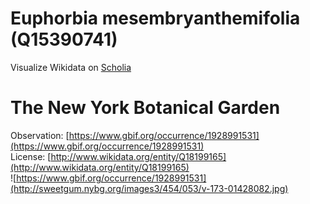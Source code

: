
Euphorbia mesembryanthemifolia (Q15390741)
==========================================
  
Visualize Wikidata on [Scholia](https://scholia.toolforge.org/taxon/Q15390741)
# The New York Botanical Garden
  
Observation: [https://www.gbif.org/occurrence/1928991531](https://www.gbif.org/occurrence/1928991531)  
License: [http://www.wikidata.org/entity/Q18199165](http://www.wikidata.org/entity/Q18199165)  
![https://www.gbif.org/occurrence/1928991531](http://sweetgum.nybg.org/images3/454/053/v-173-01428082.jpg)